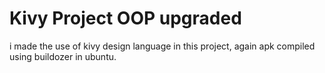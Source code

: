 # Kivy Project OOP upgraded

i made the use of kivy design language in this project, again apk compiled using buildozer in ubuntu.
